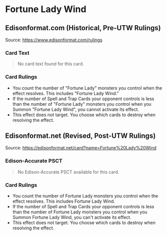 # Fortune Lady Wind

## Edisonformat.com (Historical, Pre-UTW Rulings)

Source: https://www.edisonformat.com/rulings

### Card Text

> No card text found for this card.

### Card Rulings

*   You count the number of "Fortune Lady" monsters you control when the effect resolves. This includes "Fortune Lady Wind."
*   If the number of Spell and Trap Cards your opponent controls is less than the number of "Fortune Lady" monsters you control when you Summon "Fortune Lady Wind", you cannot activate its effect.
*   This effect does not target. You choose which cards to destroy when resolving the effect.

## Edisonformat.net (Revised, Post-UTW Rulings)

Source: https://edisonformat.net/card?name=Fortune%20Lady%20Wind

### Edison-Accurate PSCT

> No Edison-Accurate PSCT available for this card.

### Card Rulings

*   You count the number of Fortune Lady monsters you control when the effect resolves. This includes Fortune Lady Wind.
*   If the number of Spell and Trap Cards your opponent controls is less than the number of Fortune Lady monsters you control when you Summon Fortune Lady Wind, you can't activate its effect.
*   This effect does not target. You choose which cards to destroy when resolving the effect.
            